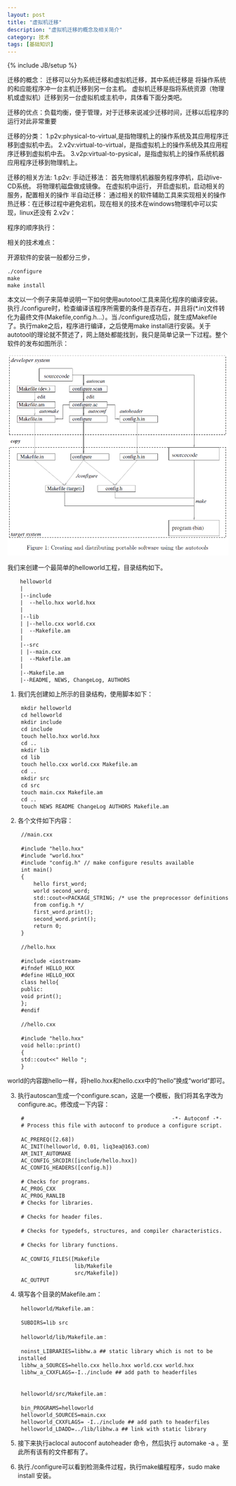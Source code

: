 ```yaml
---
layout: post
title: "虚拟机迁移"
description: "虚拟机迁移的概念及相关简介"
category: 技术
tags: [基础知识]
---
```

{% include JB/setup %}

迁移的概念：
迁移可以分为系统迁移和虚拟机迁移，其中系统迁移是	将操作系统的和应能程序冲一台主机迁移到另一台主机。
虚拟机迁移是指将系统资源（物理机或虚拟机）迁移到另一台虚拟机或主机中，具体看下面分类吧。

迁移的优点：负载均衡，便于管理，对于迁移来说减少迁移时间，迁移以后程序的运行对此非常重要


迁移的分类：
1.p2v:physical-to-virtual,是指物理机上的操作系统及其应用程序迁移到虚拟机中去。
2.v2v:virtual-to-virtual，是指虚拟机上的操作系统及其应用程序迁移到虚拟机中去。
3.v2p:virtual-to-pysical，是指虚拟机上的操作系统机器应用程序迁移到物理机上。

迁移的相关方法:
1.p2v:
手动迁移法：
首先物理机机器服务程序停机，启动live-CD系统。
将物理机磁盘做成镜像。
在虚拟机中运行，
开启虚拟机，启动相关的服务，配置相关的操作
半自动迁移：
通过相关的软件辅助工具来实现相关的操作
热迁移：在迁移过程中避免宕机，现在相关的技术在windows物理机中可以实现，linux还没有
2.v2v：

程序的顺序执行：



相关的技术难点：

开源软件的安装一般都分三步，

	./configure
	make
	make install

本文以一个例子来简单说明一下如何使用autotool工具来简化程序的编译安装。
执行./configure时，检查编译该程序所需要的条件是否存在，并且将(*.in)文件转化为最终文件(Makefile,config.h...）。当./configure成功后，就生成Makefile了。执行make之后，程序进行编译，之后使用make install进行安装。关于autotool的理论就不赘述了，网上随处都能找到，我只是简单记录一下过程。整个软件的发布如图所示：

![](/assets/img/autotool/1.PNG)

我们来创建一个最简单的helloworld工程，目录结构如下。

		helloworld
		|
		|--include
		|  --hello.hxx world.hxx
		|
		|--lib
		| |--hello.cxx world.cxx
		|  --Makefile.am
		|
		|--src
		| |--main.cxx
		|  --Makefile.am
		|
		|--Makefile.am
		|--README, NEWS, ChangeLog, AUTHORS

1. 我们先创建如上所示的目录结构，使用脚本如下：

		mkdir helloworld
		cd helloworld
		mkdir include
		cd include
		touch hello.hxx world.hxx 
		cd ..
		mkdir lib
		cd lib
		touch hello.cxx world.cxx Makefile.am
		cd ..
		mkdir src
		cd src
		touch main.cxx Makefile.am
		cd ..
		touch NEWS README ChangeLog AUTHORS Makefile.am

2. 各个文件如下内容：
	

		//main.cxx
		
		#include "hello.hxx"
		#include "world.hxx"
		#include "config.h" // make configure results available
		int main()
		{
			hello first_word;
			world second_word;
			std::cout<<PACKAGE_STRING; /* use the preprocessor definitions
			from config.h */
			first_word.print();
			second_word.print();
			return 0;
		}
	
		//hello.hxx
	
		#include <iostream>
		#ifndef HELLO_HXX
		#define HELLO_HXX
		class hello{
		public:
		void print();
		};
		#endif

		//hello.cxx

		#include "hello.hxx"
		void hello::print()
		{
		std::cout<<" Hello ";
		}

world的内容跟hello一样，将hello.hxx和hello.cxx中的“hello”换成“world”即可。

3. 执行autoscan生成一个configure.scan，这是一个模板，我们将其名字改为configure.ac。修改成一下内容：

		#                                               -*- Autoconf -*-
		# Process this file with autoconf to produce a configure script.
		
		AC_PREREQ([2.68])
		AC_INIT(helloworld, 0.01, liq3ea@163.com)
		AM_INIT_AUTOMAKE
		AC_CONFIG_SRCDIR([include/hello.hxx])
		AC_CONFIG_HEADERS([config.h])
		
		# Checks for programs.
		AC_PROG_CXX
		AC_PROG_RANLIB
		# Checks for libraries.
		
		# Checks for header files.
		
		# Checks for typedefs, structures, and compiler characteristics.
		
		# Checks for library functions.
		
		AC_CONFIG_FILES([Makefile
		                 lib/Makefile
		                 src/Makefile])
		AC_OUTPUT

4. 填写各个目录的Makefile.am：

		helloworld/Makefile.am：
		
		SUBDIRS=lib src
	
		helloworld/lib/Makefile.am：
	
		noinst_LIBRARIES=libhw.a ## static library which is not to be installed
		libhw_a_SOURCES=hello.cxx hello.hxx world.cxx world.hxx
		libhw_a_CXXFLAGS=-I../include ## add path to headerfiles


		helloworld/src/Makefile.am：

		bin_PROGRAMS=helloworld
		helloworld_SOURCES=main.cxx
		helloworld_CXXFLAGS= -I../include ## add path to headerfiles
		helloworld_LDADD=../lib/libhw.a ## link with static library

5. 接下来执行aclocal autoconf autoheader 命令，然后执行 automake -a 。至此所有该有的文件都有了。

6. 执行./configure可以看到检测条件过程，执行make编程程序，sudo make install 安装。
